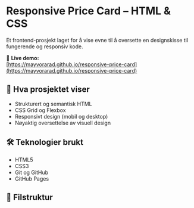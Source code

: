 # Responsive Price Card – HTML & CSS

Et frontend-prosjekt laget for å vise evne til å oversette en designskisse til fungerende og responsiv kode.

🔗 **Live demo:**  
[https://mayvorarad.github.io/responsive-price-card](https://mayvorarad.github.io/responsive-price-card)

## 📌 Hva prosjektet viser

- Strukturert og semantisk HTML
- CSS Grid og Flexbox
- Responsivt design (mobil og desktop)
- Nøyaktig oversettelse av visuell design

## 🛠 Teknologier brukt

- HTML5
- CSS3
- Git og GitHub
- GitHub Pages

## 📁 Filstruktur

